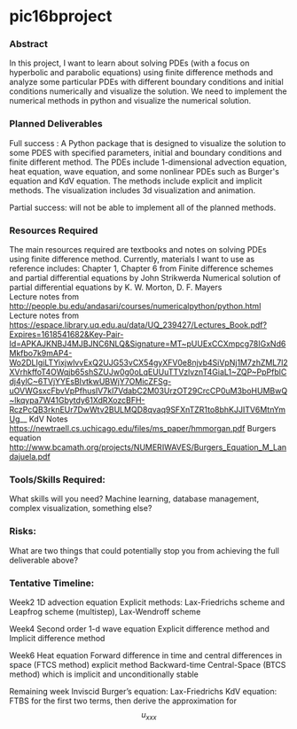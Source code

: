 # pic16bproject

### Abstract
In this project, I want to learn about solving PDEs (with a focus on hyperbolic and parabolic equations) using finite difference methods and analyze some particular PDEs with different boundary conditions and initial conditions numerically and visualize the solution. We need to implement the numerical methods in python and visualize the numerical solution.



### Planned Deliverables

Full success : A Python package that is designed to visualize the solution to some PDES with specified parameters, initial and boundary conditions and finite different method. The PDEs include 1-dimensional advection equation, heat equation, wave equation, and some nonlinear PDEs such as Burger's equation and KdV equation. The methods include explicit and implicit methods. The visualization includes 3d visualization and animation. 

Partial success: will not be able to implement all of the planned methods.


### Resources Required
The main resources required are textbooks and notes on solving PDEs using finite difference method. Currently, materials I want to use as reference includes:
Chapter 1, Chapter 6 from Finite difference schemes and partial differential equations by John Strikwerda 
Numerical solution of partial differential equations by K. W. Morton, D. F. Mayers  
Lecture notes from http://people.bu.edu/andasari/courses/numericalpython/python.html  
Lecture notes from https://espace.library.uq.edu.au/data/UQ_239427/Lectures_Book.pdf?Expires=1618541682&Key-Pair-Id=APKAJKNBJ4MJBJNC6NLQ&Signature=MT~pUUExCCXmpcg78IGxNd6Mkfbo7k9mAP4-Wo2DLIgiLTYixjwlvvExQ2UJG53vCX54gyXFV0e8njvb4SiVpNj1M7zhZML7l2XVrhkffoT4OWqjb65shSZUJw0g0oLqEUUuTTVzlvznT4GiaL1~ZQP~PpPfblCdj4ylC~6TVjYYEsBIvtkwUBWjY7OMicZFSg-uOVWGsxcFbvVpPfhusIV7kl7VdabC2M03UrzOT29CrcCP0uM3boHUMBwQ~lkqypa7W41Gbytdy61XdRXozcBFH-RczPcQB3rknEUr7DwWtv2BULMQD8qvaq9SFXnTZR1to8bhKJJITV6MtnYmUg__
KdV Notes https://newtraell.cs.uchicago.edu/files/ms_paper/hmmorgan.pdf
Burgers equation http://www.bcamath.org/projects/NUMERIWAVES/Burgers_Equation_M_Landajuela.pdf


### Tools/Skills Required:
What skills will you need? Machine learning, database management, complex visualization, something else?


### Risks: 
What are two things that could potentially stop you from achieving the full deliverable above? 


### Tentative Timeline:
Week2
1D advection equation 
Explicit methods: Lax-Friedrichs scheme and Leapfrog scheme (multistep),  Lax-Wendroff scheme

Week4
Second order 1-d wave equation
Explicit difference method and Implicit difference method

Week6
Heat equation
Forward difference in time and central differences in space (FTCS method) explicit method
Backward-time Central-Space (BTCS method) which is implicit and unconditionally stable

Remaining week
Inviscid Burger’s equation: Lax-Friedrichs
KdV equation: FTBS for the first two terms, then derive the approximation for $$u_{xxx}$$


